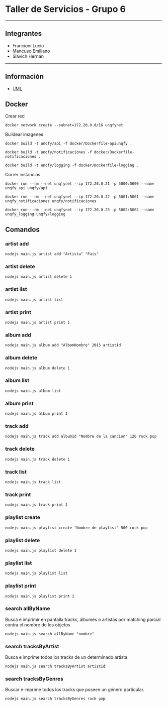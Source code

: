 # Taller de Servicios - Grupo 6

***
## Integrantes
+ Francioni Lucio
+ Mancuso Emiliano
+ Slavich Hernán

***
## Información
+ [UML](https://github.com/emiliano07/taller-de-servicios-grupo6/wiki)

## Docker
Crear red

`
docker network create --subnet=172.20.0.0/16 unqfynet
`

Buildear imagenes

`
docker build -t unqfy/api -f docker/Dockerfile-apiunqfy .
`

`
docker build -t unqfy/notificaciones -f docker/Dockerfile-notificaciones .
`

`
docker build -t unqfy/logging -f docker/Dockerfile-logging .
`

Correr instancias

`
docker run --rm --net unqfynet --ip 172.20.0.21 -p 5000:5000 --name unqfy_api unqfy/api
`

`
docker run --rm --net unqfynet --ip 172.20.0.22 -p 5001:5001 --name unqfy_notificaciones unqfy/notificaciones
`

`
docker run --rm --net unqfynet --ip 172.20.0.23 -p 5002:5002 --name unqfy_logging unqfy/logging
`

## Comandos

### artist add
`
nodejs main.js artist add "Artista" "Pais"
`

### artist delete
`
nodejs main.js artist delete 1
`

### artist list
`
nodejs main.js artist list
`

### artist print
`
nodejs main.js artist print 1
`

### album add
`
nodejs main.js album add "AlbumNombre" 2015 artistId
`

### album delete
`
nodejs main.js album delete 1
`

### album list
`
nodejs main.js album list
`

### album print
`
nodejs main.js album print 1
`

### track add
`
nodejs main.js track add albumId "Nombre de la cancion" 120 rock pop
`

### track delete
`
nodejs main.js track delete 1
`

### track list
`
nodejs main.js track list
`

### track print
`
nodejs main.js track print 1
`

### playlist create
`
nodejs main.js playlist create "Nombre de playlist" 500 rock pop
`

### playlist delete
`
nodejs main.js playlist delete 1
`

### playlist list
`
nodejs main.js playlist list
`

### playlist print
`
nodejs main.js playlist print 1
`

### search allByName
Busca e imprimir en pantalla tracks, álbumes o artistas por matching parcial contra el nombre de los objetos.

`
nodejs main.js search allByName "nombre"
`

### search tracksByArtist
Busca e imprime todos los tracks de un determinado artista.

`
nodejs main.js search tracksByArtist artistId
`

### search tracksByGenres
Buscar e imprime todos los tracks que poseen un género particular.

`
nodejs main.js search tracksByGenres rock pop
`
